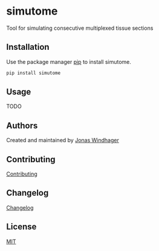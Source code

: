 # simutome

Tool for simulating consecutive multiplexed tissue sections

## Installation

Use the package manager [pip](https://pip.pypa.io/en/stable/) to install simutome.

```bash
pip install simutome
```

## Usage

TODO

## Authors

Created and maintained by [Jonas Windhager](mailto:jonas.windhager@uzh.ch)

## Contributing

[Contributing](https://github.com/BodenmillerGroup/napari-imc/blob/main/CONTRIBUTING.md)

## Changelog

[Changelog](https://github.com/BodenmillerGroup/simutome/blob/main/CHANGELOG.md)

## License

[MIT](https://github.com/BodenmillerGroup/simutome/blob/main/LICENSE)
